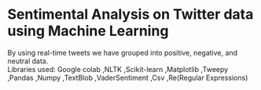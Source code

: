 #  Sentimental Analysis on Twitter data using Machine Learning
By using real-time tweets we have grouped into positive, negative, and neutral data.
<br>
Libraries used:
Google colab ,NLTK ,Scikit-learn ,Matplotlib ,Tweepy ,Pandas ,Numpy ,TextBlob ,VaderSentiment ,Csv ,Re(Regular Expressions) 
